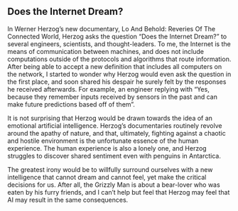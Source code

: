 ## Does the Internet Dream?

In Werner Herzog’s new documentary, Lo And Behold: Reveries Of The Connected
World, Herzog asks the question “Does the Internet Dream?” to several engineers,
scientists, and thought-leaders. To me, the Internet is the means of
communication between machines, and does not include computations outside of the
protocols and algorithms that route information. After being able to accept a
new definition that includes all computers on the network, I started to wonder
why Herzog would even ask the question in the first place, and soon shared his
despair he surely felt by the responses he received afterwards. For example, an
engineer replying with “Yes, because they remember inputs received by sensors in
the past and can make future predictions based off of them”. 

It is not surprising that Herzog would be drawn towards the idea of an emotional
artificial intelligence. Herzog’s documentaries routinely revolve around the
apathy of nature, and that, ultimately, fighting against a chaotic and hostile
environment is the unfortunate essence of the human experience. The human
experience is also a lonely one, and Herzog struggles to discover shared
sentiment even with penguins in Antarctica. 

The greatest irony would be to willfully surround ourselves with a new
intelligence that cannot dream and cannot feel, yet make the critical decisions
for us. After all, the Grizzly Man is about a bear-lover who was eaten by his
furry friends, and I can’t help but feel that Herzog may feel that AI may result
in the same consequences.
